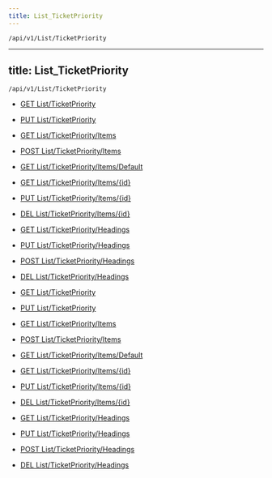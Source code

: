 ```yaml
---
title: List_TicketPriority
---
```


```http
/api/v1/List/TicketPriority
```

---
title: List_TicketPriority
---

```http
/api/v1/List/TicketPriority
```




* [GET List/TicketPriority](v1TicketPriorityList_GetListDefinition.md)

* [PUT List/TicketPriority](v1TicketPriorityList_SetListDefinition.md)

* [GET List/TicketPriority/Items](v1TicketPriorityList_GetAllTicketPriorityEntity.md)

* [POST List/TicketPriority/Items](v1TicketPriorityList_PostTicketPriorityEntity.md)

* [GET List/TicketPriority/Items/Default](v1TicketPriorityList_CreateDefaultTicketPriorityEntity.md)

* [GET List/TicketPriority/Items/{id}](v1TicketPriorityList_GetTicketPriorityEntity.md)

* [PUT List/TicketPriority/Items/{id}](v1TicketPriorityList_PutTicketPriorityEntity.md)

* [DEL List/TicketPriority/Items/{id}](v1TicketPriorityList_DeleteTicketPriorityEntity.md)

* [GET List/TicketPriority/Headings](v1TicketPriorityList_GetTicketPriorityEntityHeadings.md)

* [PUT List/TicketPriority/Headings](v1TicketPriorityList_PutTicketPriorityEntityHeadings.md)

* [POST List/TicketPriority/Headings](v1TicketPriorityList_PostTicketPriorityEntityHeading.md)

* [DEL List/TicketPriority/Headings](v1TicketPriorityList_DeleteTicketPriorityEntityHeadings.md)


* [GET List/TicketPriority](v1TicketPriorityList_GetListDefinition.md)

* [PUT List/TicketPriority](v1TicketPriorityList_SetListDefinition.md)

* [GET List/TicketPriority/Items](v1TicketPriorityList_GetAllTicketPriorityEntity.md)

* [POST List/TicketPriority/Items](v1TicketPriorityList_PostTicketPriorityEntity.md)

* [GET List/TicketPriority/Items/Default](v1TicketPriorityList_CreateDefaultTicketPriorityEntity.md)

* [GET List/TicketPriority/Items/{id}](v1TicketPriorityList_GetTicketPriorityEntity.md)

* [PUT List/TicketPriority/Items/{id}](v1TicketPriorityList_PutTicketPriorityEntity.md)

* [DEL List/TicketPriority/Items/{id}](v1TicketPriorityList_DeleteTicketPriorityEntity.md)

* [GET List/TicketPriority/Headings](v1TicketPriorityList_GetTicketPriorityEntityHeadings.md)

* [PUT List/TicketPriority/Headings](v1TicketPriorityList_PutTicketPriorityEntityHeadings.md)

* [POST List/TicketPriority/Headings](v1TicketPriorityList_PostTicketPriorityEntityHeading.md)

* [DEL List/TicketPriority/Headings](v1TicketPriorityList_DeleteTicketPriorityEntityHeadings.md)